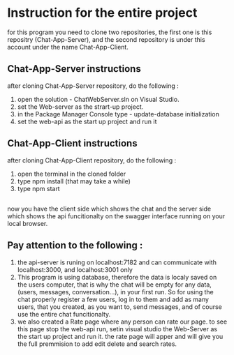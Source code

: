 # Instruction for the entire project
 for this program you need to clone two repositories, the first one is this repositry (Chat-App-Server), and the second repository is under this account
 under the name Chat-App-Client.
 
 ## Chat-App-Server instructions
 after cloning Chat-App-Server repository, do the following :
 1) open the solution - ChatWebServer.sln on Visual Studio.
 2) set the Web-server as the strart-up project.
 3) in the Package Manager Console type - update-database initialization
 4) set the web-api as the start up project and run it

## Chat-App-Client instructions
after cloning Chat-App-Client repository, do the following :
1) open the terminal in the cloned folder
2) type npm install (that may take a while)
3) type npm start

##

now you have the client side which shows the chat and the server side which shows the api funcitionalty on the swagger interface running on your local browser.
##

## Pay attention to the following :

1. the api-server is runing on localhost:7182 and can communicate with localhost:3000, and localhost:3001 only
2. This program is using database, therefore the data is localy saved on the users computer, that is why the chat will be empty for any data, (users, messages, conversation...), in your first run. So for using the chat properly register a few users, log in to them and add as many users, that you created, as you want to, send messages, and of course use the entire chat funcitionalty.
3. we also created a Rate page where any person can rate our page. to see this page stop the web-api run, setin  visual studio the Web-Server as the start up project and run it. the rate page will apper and will give you the full premmision to add edit delete and search rates.
